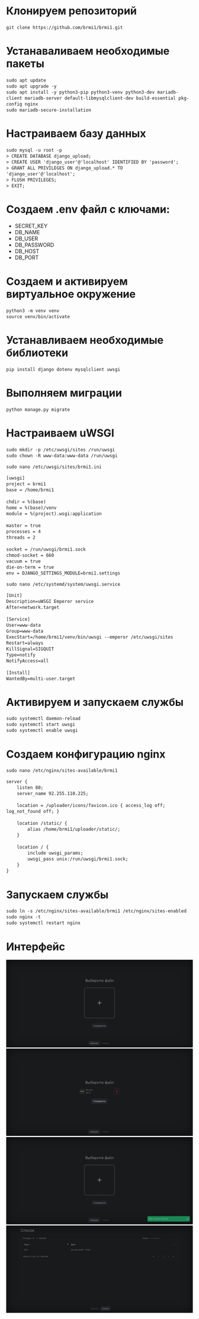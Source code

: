 # Клонируем репозиторий
```
git clone https://github.com/brmi1/brmi1.git
```

# Устанаваливаем необходимые пакеты
```
sudo apt update
sudo apt upgrade -y
sudo apt install -y python3-pip python3-venv python3-dev mariadb-client mariadb-server default-libmysqlclient-dev build-essential pkg-config nginx
sudo mariadb-secure-installation
```

# Настраиваем базу данных
```
sudo mysql -u root -p
> CREATE DATABASE django_upload;
> CREATE USER 'django_user'@'localhost' IDENTIFIED BY 'password';
> GRANT ALL PRIVILEGES ON django_upload.* TO 'django_user'@'localhost';
> FLUSH PRIVILEGES;
> EXIT;
```

# Создаем .env файл с ключами:
- SECRET_KEY
- DB_NAME
- DB_USER
- DB_PASSWORD
- DB_HOST
- DB_PORT

# Создаем и активируем виртуальное окружение
```
python3 -m venv venv
source venv/bin/activate
```

# Устанавливаем необходимые библиотеки
```
pip install django dotenv mysqlclient uwsgi
```

# Выполняем миграции
```
python manage.py migrate
```

# Настраиваем uWSGI
```
sudo mkdir -p /etc/uwsgi/sites /run/uwsgi
sudo chown -R www-data:www-data /run/uwsgi
```

```
sudo nano /etc/uwsgi/sites/brmi1.ini
```

```
[uwsgi]
project = brmi1
base = /home/brmi1

chdir = %(base)
home = %(base)/venv
module = %(project).wsgi:application

master = true
processes = 4
threads = 2

socket = /run/uwsgi/brmi1.sock
chmod-socket = 660
vacuum = true
die-on-term = true
env = DJANGO_SETTINGS_MODULE=brmi1.settings
```

```
sudo nano /etc/systemd/system/uwsgi.service
```

```
[Unit]
Description=uWSGI Emperor service
After=network.target

[Service]
User=www-data
Group=www-data
ExecStart=/home/brmi1/venv/bin/uwsgi --emperor /etc/uwsgi/sites
Restart=always
KillSignal=SIGQUIT
Type=notify
NotifyAccess=all

[Install]
WantedBy=multi-user.target
```

# Активируем и запускаем службы
```
sudo systemctl daemon-reload
sudo systemctl start uwsgi
sudo systemctl enable uwsgi
```

# Создаем конфигурацию nginx
```
sudo nano /etc/nginx/sites-available/brmi1
```

```
server {
    listen 80;
    server_name 92.255.110.225;

    location = /uploader/icons/favicon.ico { access_log off; log_not_found off; }
    
    location /static/ {
        alias /home/brmi1/uploader/static/;
    }

    location / {
        include uwsgi_params;
        uwsgi_pass unix:/run/uwsgi/brmi1.sock;
    }
}
```

# Запускаем службы
```
sudo ln -s /etc/nginx/sites-available/brmi1 /etc/nginx/sites-enabled
sudo nginx -t
sudo systemctl restart nginx
```

# Интерфейс

![Основной интерфейс](screenshots/1.png)
![Выбор файла](screenshots/2.png)
![Сообщнение об успешной загрузке](screenshots/3.png)
![Список данных](screenshots/4.png)
